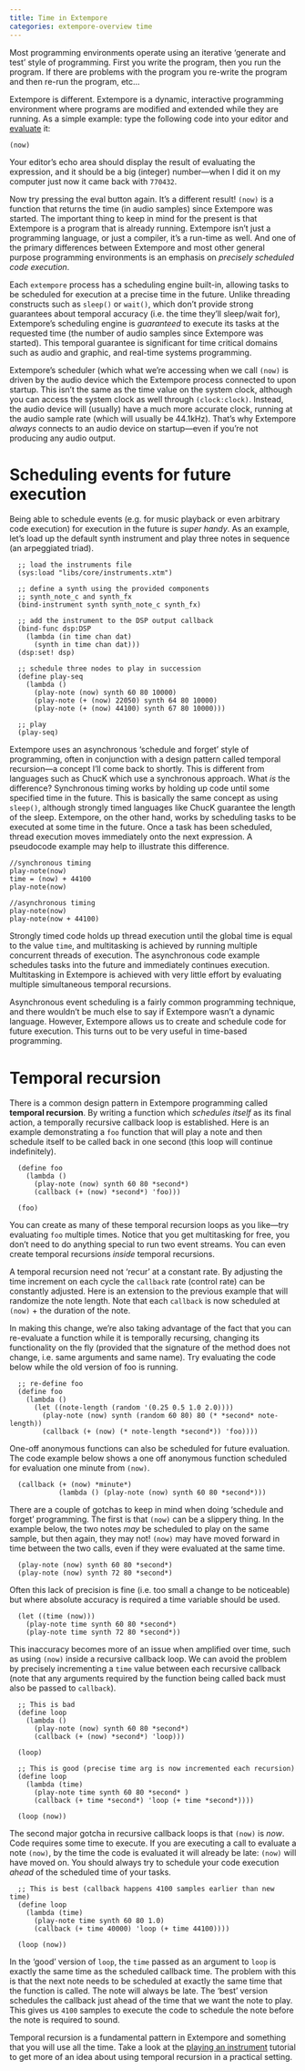 ```yaml
---
title: Time in Extempore
categories: extempore-overview time
---
```


Most programming environments operate using an iterative ‘generate and
test’ style of programming. First you write the program, then you run
the program. If there are problems with the program you re-write the
program and then re-run the program, etc…

Extempore is different. Extempore is a dynamic, interactive programming
environment where programs are modified and extended while they are
running. As a simple example: type the following code into your editor
and [evaluate](2012-09-26-interacting-with-the-extempore-compiler.org)
it:

``` {.extempore}
(now)
```

Your editor’s echo area should display the result of evaluating the
expression, and it should be a big (integer) number—when I did it on my
computer just now it came back with `770432`.

Now try pressing the eval button again. It’s a different result! `(now)`
is a function that returns the time (in audio samples) since Extempore
was started. The important thing to keep in mind for the present is that
Extempore is a program that is already running. Extempore isn’t just a
programming language, or just a compiler, it’s a run-time as well. And
one of the primary differences between Extempore and most other general
purpose programming environments is an emphasis on *precisely scheduled
code execution*.

Each `extempore` process has a scheduling engine built-in, allowing
tasks to be scheduled for execution at a precise time in the future.
Unlike threading constructs such as `sleep()` or `wait()`, which don’t
provide strong guarantees about temporal accuracy (i.e. the time they’ll
sleep/wait for), Extempore’s scheduling engine is *guaranteed* to
execute its tasks at the requested time (the number of audio samples
since Extempore was started). This temporal guarantee is significant for
time critical domains such as audio and graphic, and real-time systems
programming.

Extempore’s scheduler (which what we’re accessing when we call `(now)`
is driven by the audio device which the Extempore process connected to
upon startup. This isn’t the same as the time value on the system clock,
although you can access the system clock as well through
`(clock:clock)`. Instead, the audio device will (usually) have a much
more accurate clock, running at the audio sample rate (which will
usually be 44.1kHz). That’s why Extempore *always* connects to an audio
device on startup—even if you’re not producing any audio output.

# Scheduling events for future execution

Being able to schedule events (e.g. for music playback or even arbitrary
code execution) for execution in the future is *super handy*. As an
example, let’s load up the default synth instrument and play three notes
in sequence (an arpeggiated triad).

``` {.extempore}
  ;; load the instruments file 
  (sys:load "libs/core/instruments.xtm")

  ;; define a synth using the provided components
  ;; synth_note_c and synth_fx
  (bind-instrument synth synth_note_c synth_fx)

  ;; add the instrument to the DSP output callback
  (bind-func dsp:DSP
    (lambda (in time chan dat)
      (synth in time chan dat)))
  (dsp:set! dsp)

  ;; schedule three nodes to play in succession
  (define play-seq
    (lambda ()
      (play-note (now) synth 60 80 10000)
      (play-note (+ (now) 22050) synth 64 80 10000)
      (play-note (+ (now) 44100) synth 67 80 10000)))

  ;; play
  (play-seq)

```

Extempore uses an asynchronous ‘schedule and forget’ style of
programming, often in conjunction with a design pattern called temporal
recursion—a concept I’ll come back to shortly. This is different from
languages such as ChucK which use a synchronous approach. What *is* the
difference? Synchronous timing works by holding up code until some
specified time in the future. This is basically the same concept as
using `sleep()`, although strongly timed languages like ChucK guarantee
the length of the sleep. Extempore, on the other hand, works by
scheduling tasks to be executed at some time in the future. Once a task
has been scheduled, thread execution moves immediately onto the next
expression. A pseudocode example may help to illustrate this difference.

``` {.extempore}
//synchronous timing
play-note(now)
time = (now) + 44100
play-note(now)

//asynchronous timing
play-note(now)
play-note(now + 44100)
```

Strongly timed code holds up thread execution until the global time is
equal to the value `time`, and multitasking is achieved by running
multiple concurrent threads of execution. The asynchronous code example
schedules tasks into the future and immediately continues execution.
Multitasking in Extempore is achieved with very little effort by
evaluating multiple simultaneous temporal recursions.

Asynchronous event scheduling is a fairly common programming technique,
and there wouldn’t be much else to say if Extempore wasn’t a dynamic
language. However, Extempore allows us to create and schedule code for
future execution. This turns out to be very useful in time-based
programming.

# Temporal recursion

There is a common design pattern in Extempore programming called
**temporal recursion**. By writing a function which *schedules itself*
as its final action, a temporally recursive callback loop is
established. Here is an example demonstrating a `foo` function that will
play a note and then schedule itself to be called back in one second
(this loop will continue indefinitely).

``` {.extempore}
  (define foo
    (lambda ()
      (play-note (now) synth 60 80 *second*)
      (callback (+ (now) *second*) 'foo)))

  (foo)  
```

You can create as many of these temporal recursion loops as you like—try
evaluating `foo` multiple times. Notice that you get multitasking for
free, you don’t need to do anything special to run two event streams.
You can even create temporal recursions *inside* temporal recursions.

A temporal recursion need not ‘recur’ at a constant rate. By adjusting
the time increment on each cycle the `callback` rate (control rate) can
be constantly adjusted. Here is an extension to the previous example
that will randomize the note length. Note that each `callback` is now
scheduled at `(now)` + the duration of the note.

In making this change, we’re also taking advantage of the fact that you
can re-evaluate a function while it is temporally recursing, changing
its functionality on the fly (provided that the signature of the method
does not change, i.e. same arguments and same name). Try evaluating the
code below while the old version of foo is running.

``` {.extempore}
  ;; re-define foo
  (define foo
    (lambda ()
      (let ((note-length (random '(0.25 0.5 1.0 2.0))))
        (play-note (now) synth (random 60 80) 80 (* *second* note-length))
        (callback (+ (now) (* note-length *second*)) 'foo))))
```

One-off anonymous functions can also be scheduled for future evaluation.
The code example below shows a one off anonymous function scheduled for
evaluation one minute from `(now)`.

``` {.extempore}
  (callback (+ (now) *minute*)
            (lambda () (play-note (now) synth 60 80 *second*)))
```

There are a couple of gotchas to keep in mind when doing ‘schedule and
forget’ programming. The first is that `(now)` can be a slippery thing.
In the example below, the two notes *may* be scheduled to play on the
same sample, but then again, they may not! `(now)` may have moved
forward in time between the two calls, even if they were evaluated at
the same time.

``` {.extempore}
  (play-note (now) synth 60 80 *second*)
  (play-note (now) synth 72 80 *second*)
```

Often this lack of precision is fine (i.e. too small a change to be
noticeable) but where absolute accuracy is required a time variable
should be used.

``` {.extempore}
  (let ((time (now)))
    (play-note time synth 60 80 *second*)
    (play-note time synth 72 80 *second*))
```

This inaccuracy becomes more of an issue when amplified over time, such
as using `(now)` inside a recursive callback loop. We can avoid the
problem by precisely incrementing a `time` value between each recursive
callback (note that any arguments required by the function being called
back must also be passed to `callback`).

``` {.extempore}
  ;; This is bad
  (define loop
    (lambda ()
      (play-note (now) synth 60 80 *second*)
      (callback (+ (now) *second*) 'loop)))

  (loop)

  ;; This is good (precise time arg is now incremented each recursion)
  (define loop
    (lambda (time)
      (play-note time synth 60 80 *second* )
      (callback (+ time *second*) 'loop (+ time *second*))))

  (loop (now))
```

The second major gotcha in recursive callback loops is that `(now)` is
*now*. Code requires some time to execute. If you are executing a call
to evaluate a note `(now)`, by the time the code is evaluated it will
already be late: `(now)` will have moved on. You should always try to
schedule your code execution *ahead* of the scheduled time of your
tasks.

``` {.extempore}
  ;; This is best (callback happens 4100 samples earlier than new time)
  (define loop
    (lambda (time)
      (play-note time synth 60 80 1.0)
      (callback (+ time 40000) 'loop (+ time 44100))))

  (loop (now))
```

In the ‘good’ version of `loop`, the `time` passed as an argument to
`loop` is exactly the same time as the scheduled callback time. The
problem with this is that the next note needs to be scheduled at exactly
the same time that the function is called. The note will always be late.
The ‘best’ version schedules the callback just ahead of the time that we
want the note to play. This gives us `4100` samples to execute the code
to schedule the note before the note is required to sound.

Temporal recursion is a fundamental pattern in Extempore and something
that you will use all the time. Take a look at the [playing an
instrument](2012-10-15-playing-an-instrument-part-ii.org) tutorial to
get more of an idea about using temporal recursion in a practical
setting.
